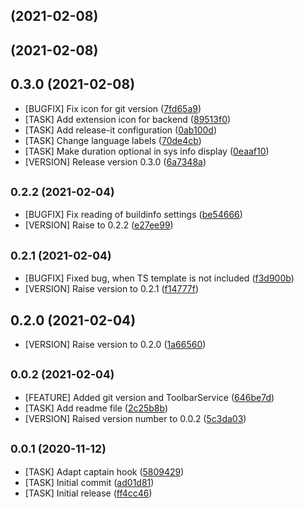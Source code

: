 ##  (2021-02-08)

##  (2021-02-08)




## 0.3.0 (2021-02-08)

* [BUGFIX] Fix icon for git version ([7fd65a9](http://ads.world-direct.at:22/DefaultCollection/CMS/_git/t3ext.buildinfo/commits/7fd65a9))
* [TASK] Add extension icon for backend ([89513f0](http://ads.world-direct.at:22/DefaultCollection/CMS/_git/t3ext.buildinfo/commits/89513f0))
* [TASK] Add release-it configuration ([0ab100d](http://ads.world-direct.at:22/DefaultCollection/CMS/_git/t3ext.buildinfo/commits/0ab100d))
* [TASK] Change language labels ([70de4cb](http://ads.world-direct.at:22/DefaultCollection/CMS/_git/t3ext.buildinfo/commits/70de4cb))
* [TASK] Make duration optional in sys info display ([0eaaf10](http://ads.world-direct.at:22/DefaultCollection/CMS/_git/t3ext.buildinfo/commits/0eaaf10))
* [VERSION] Release version 0.3.0 ([6a7348a](http://ads.world-direct.at:22/DefaultCollection/CMS/_git/t3ext.buildinfo/commits/6a7348a))



## <small>0.2.2 (2021-02-04)</small>

* [BUGFIX] Fix reading of buildinfo settings ([be54666](http://ads.world-direct.at:22/DefaultCollection/CMS/_git/t3ext.buildinfo/commits/be54666))
* [VERSION] Raise to 0.2.2 ([e27ee99](http://ads.world-direct.at:22/DefaultCollection/CMS/_git/t3ext.buildinfo/commits/e27ee99))



## <small>0.2.1 (2021-02-04)</small>

* [BUGFIX] Fixed bug, when TS template is not included ([f3d900b](http://ads.world-direct.at:22/DefaultCollection/CMS/_git/t3ext.buildinfo/commits/f3d900b))
* [VERSION] Raise version to 0.2.1 ([f14777f](http://ads.world-direct.at:22/DefaultCollection/CMS/_git/t3ext.buildinfo/commits/f14777f))



## 0.2.0 (2021-02-04)

* [VERSION] Raise version to 0.2.0 ([1a66560](http://ads.world-direct.at:22/DefaultCollection/CMS/_git/t3ext.buildinfo/commits/1a66560))



## <small>0.0.2 (2021-02-04)</small>

* [FEATURE] Added git version and ToolbarService ([646be7d](http://ads.world-direct.at:22/DefaultCollection/CMS/_git/t3ext.buildinfo/commits/646be7d))
* [TASK] Add readme file ([2c25b8b](http://ads.world-direct.at:22/DefaultCollection/CMS/_git/t3ext.buildinfo/commits/2c25b8b))
* [VERSION] Raised version number to 0.0.2 ([5c3da03](http://ads.world-direct.at:22/DefaultCollection/CMS/_git/t3ext.buildinfo/commits/5c3da03))



## <small>0.0.1 (2020-11-12)</small>

* [TASK] Adapt captain hook ([5809429](http://ads.world-direct.at:22/DefaultCollection/CMS/_git/t3ext.buildinfo/commits/5809429))
* [TASK] Initial commit ([ad01d81](http://ads.world-direct.at:22/DefaultCollection/CMS/_git/t3ext.buildinfo/commits/ad01d81))
* [TASK] Initial release ([ff4cc46](http://ads.world-direct.at:22/DefaultCollection/CMS/_git/t3ext.buildinfo/commits/ff4cc46))

